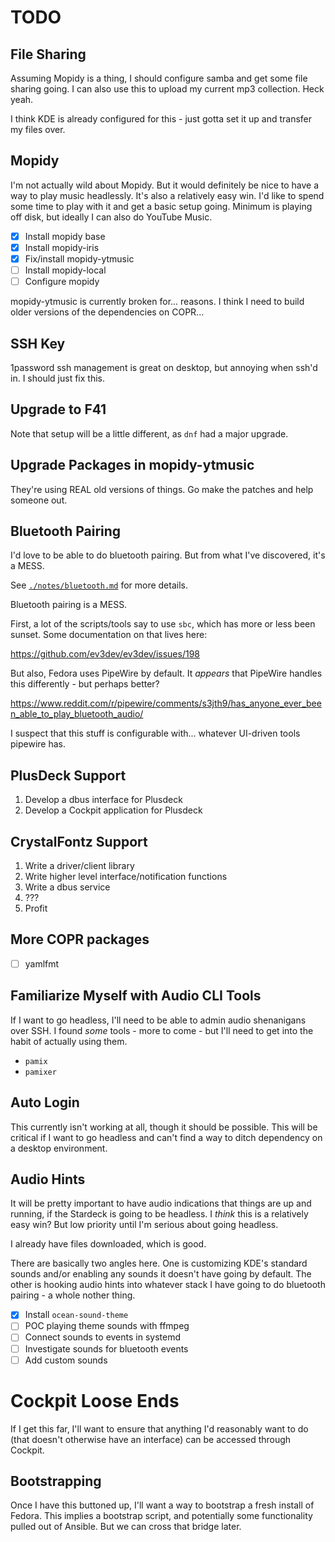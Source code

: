 # TODO

## File Sharing

Assuming Mopidy is a thing, I should configure samba and get some file sharing going. I can also use this to upload my current mp3 collection. Heck yeah.

I think KDE is already configured for this - just gotta set it up and transfer my files over.

## Mopidy

I'm not actually wild about Mopidy. But it would definitely be nice to have a way to play music headlessly. It's also a relatively easy win. I'd like to spend some time to play with it and get a basic setup going. Minimum is playing off disk, but ideally I can also do YouTube Music.

- [x] Install mopidy base
- [x] Install mopidy-iris
- [x] Fix/install mopidy-ytmusic
- [ ] Install mopidy-local
- [ ] Configure mopidy

mopidy-ytmusic is currently broken for... reasons. I think I need to build older versions of the dependencies on COPR...

## SSH Key

1password ssh management is great on desktop, but annoying when ssh'd in. I should just fix this.

## Upgrade to F41

Note that setup will be a little different, as `dnf` had a major upgrade.

## Upgrade Packages in mopidy-ytmusic

They're using REAL old versions of things. Go make the patches and help someone out.

## Bluetooth Pairing

I'd love to be able to do bluetooth pairing. But from what I've discovered, it's a MESS.

See [`./notes/bluetooth.md`](./notes/bluetooth.md) for more details.

Bluetooth pairing is a MESS.

First, a lot of the scripts/tools say to use `sbc`, which has more or less
been sunset. Some documentation on that lives here:

<https://github.com/ev3dev/ev3dev/issues/198>

But also, Fedora uses PipeWire by default. It _appears_ that PipeWire handles
this differently - but perhaps better?

<https://www.reddit.com/r/pipewire/comments/s3jth9/has_anyone_ever_been_able_to_play_bluetooth_audio/>

I suspect that this stuff is configurable with... whatever UI-driven tools
pipewire has.

## PlusDeck Support

1. Develop a dbus interface for Plusdeck
2. Develop a Cockpit application for Plusdeck

## CrystalFontz Support

1. Write a driver/client library
2. Write higher level interface/notification functions
3. Write a dbus service
4. ???
5. Profit

## More COPR packages

- [ ] yamlfmt

## Familiarize Myself with Audio CLI Tools

If I want to go headless, I'll need to be able to admin audio shenanigans over SSH. I found *some* tools - more to come - but I'll need to get into the habit of actually using them.

- `pamix`
- `pamixer`

## Auto Login

This currently isn't working at all, though it should be possible. This will be critical if I want to go headless and can't find a way to ditch dependency on a desktop environment.

## Audio Hints

It will be pretty important to have audio indications that things are up and running, if the Stardeck is going to be headless. I *think* this is a relatively easy win? But low priority until I'm serious about going headless.

I already have files downloaded, which is good.

There are basically two angles here. One is customizing KDE's standard sounds and/or enabling any sounds it doesn't have going by default. The other is hooking audio hints into whatever stack I have going to do bluetooth pairing - a whole nother thing.

- [x] Install `ocean-sound-theme`
- [ ] POC playing theme sounds with ffmpeg
- [ ] Connect sounds to events in systemd
- [ ] Investigate sounds for bluetooth events
- [ ] Add custom sounds

# Cockpit Loose Ends

If I get this far, I'll want to ensure that anything I'd reasonably want to do (that doesn't otherwise have an interface) can be accessed through Cockpit.

## Bootstrapping

Once I have this buttoned up, I'll want a way to bootstrap a fresh install of Fedora. This implies a bootstrap script, and potentially some functionality pulled out of Ansible. But we can cross that bridge later.
